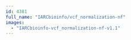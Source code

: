 ```yaml
---
id: 4381
full_name: "IARCbioinfo/vcf_normalization-nf"
images: 
  - "IARCbioinfo-vcf_normalization-nf-v1.1"
---
```

